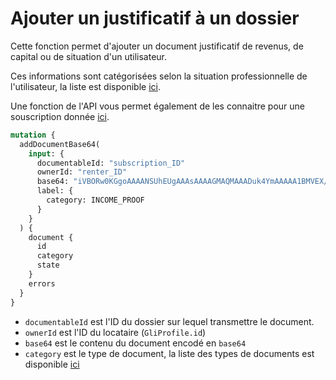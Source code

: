 # Ajouter un justificatif à un dossier

Cette fonction permet d'ajouter un document justificatif de revenus, de capital ou de situation d'un utilisateur.

Ces informations sont catégorisées selon la situation professionnelle de l'utilisateur, la liste est disponible [ici](https://cautioneo.github.io/cautioneo-design/csp.html).

Une fonction de l'API vous permet également de les connaitre pour une souscription donnée [ici](liste-de-documents.md).

```graphql
mutation {
  addDocumentBase64(
    input: {
      documentableId: "subscription_ID"
      ownerId: "renter_ID"
      base64: "iVBORw0KGgoAAAANSUhEUgAAAsAAAAGMAQMAAADuk4YmAAAAA1BMVEX///+nxBvIAAAAAXRSTlMAQObYZgAAADlJREFUeF7twDEBAAAAwiD7p7bGDlgYAAAAAAAAAAAAAAAAAAAAAAAAAAAAAAAAAAAAAAAAAAAAwAGJrAABgPqdWQAAAABJRU5ErkJggg=="
      label: {
        category: INCOME_PROOF
      }
    }
  ) {
    document {
      id
      category
      state
    }
    errors
  }
}
```

* `documentableId` est l'ID du dossier sur lequel transmettre le document.
* `ownerId` est l'ID du locataire (`GliProfile.id`)
* `base64` est le contenu du document encodé en `base64`
* `category` est le type de document, la liste des types de documents est disponible [ici](https://studio.apollographql.com/public/Cautioneo-API/variant/staging/schema/reference/enums/DocumentCategory)
